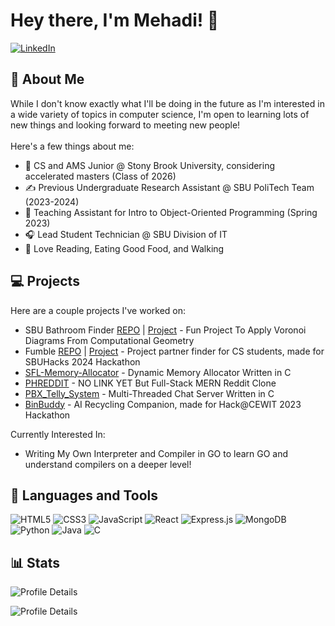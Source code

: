 # Hey there, I'm Mehadi! 👋
[![LinkedIn](https://img.shields.io/badge/LinkedIn-0077B5?style=for-the-badge&logo=linkedin&logoColor=white)](https://www.linkedin.com/in/mehadi-chowdhury/)

## 🌟 About Me

While I don't know exactly what I'll be doing in the future as I'm interested in a wide variety of topics in computer science, I'm open to learning lots of new things and looking forward to meeting new people!<br><br>
Here's a few things about me: 

- 🎒 CS and AMS Junior @ Stony Brook University, considering accelerated masters (Class of 2026)
- ✍️ Previous Undergraduate Research Assistant @ SBU PoliTech Team (2023-2024)
- 📖 Teaching Assistant for Intro to Object-Oriented Programming (Spring 2023)
- 🎧 Lead Student Technician @ SBU Division of IT
- 💚 Love Reading, Eating Good Food, and Walking 

## 💻 Projects 

Here are a couple projects I've worked on: 

- SBU Bathroom Finder [REPO](https://github.com/daminals/bathroom-geometry) | [Project](https://bathroomgeometry.danielkogan.xyz/editor) - Fun Project To Apply Voronoi Diagrams From Computational Geometry
- Fumble [REPO](https://github.com/dyscott/fumble) | [Project](https://fumble.dyscott.xyz/) - Project partner finder for CS students, made for SBUHacks 2024 Hackathon
- [SFL-Memory-Allocator](https://github.com/EmceeCiao/SFL-Memory-Allocator) - Dynamic Memory Allocator Written in C
- [PHREDDIT]() - NO LINK YET But Full-Stack MERN Reddit Clone
- [PBX_Telly_System](https://github.com/EmceeCiao/PBX_Telly_System) - Multi-Threaded Chat Server Written in C
- [BinBuddy](https://github.com/snitski/BinBuddy) - AI Recycling Companion, made for Hack@CEWIT 2023 Hackathon

Currently Interested In: 
- Writing My Own Interpreter and Compiler in GO to learn GO and understand compilers on a deeper level! 
  
## 🧰 Languages and Tools 
<!-- Badges from https://github.com/Ileriayo/markdown-badges -->
![HTML5](https://img.shields.io/badge/html5-%23E34F26.svg?style=for-the-badge&logo=html5&logoColor=white)
![CSS3](https://img.shields.io/badge/css3-%231572B6.svg?style=for-the-badge&logo=css3&logoColor=white)
![JavaScript](https://img.shields.io/badge/javascript-%23323330.svg?style=for-the-badge&logo=javascript&logoColor=%23F7DF1E) 
![React](https://img.shields.io/badge/react-%2320232a.svg?style=for-the-badge&logo=react&logoColor=%2361DAFB) 
![Express.js](https://img.shields.io/badge/express.js-%23404d59.svg?style=for-the-badge&logo=express&logoColor=%2361DAFB)
![MongoDB](https://img.shields.io/badge/MongoDB-%234ea94b.svg?style=for-the-badge&logo=mongodb&logoColor=white) 
![Python](https://img.shields.io/badge/python-3670A0?style=for-the-badge&logo=python&logoColor=ffdd54) 
![Java](https://img.shields.io/badge/java-%23ED8B00.svg?style=for-the-badge&logo=openjdk&logoColor=white)
![C](https://img.shields.io/badge/c-%2300599C.svg?style=for-the-badge&logo=c&logoColor=white)<br/> 

## 📊 Stats 
<p align="left">
  <img alt="Profile Details" src="https://github-readme-stats.vercel.app/api/top-langs/?username=EmceeCiao&theme=dark"/>
</p>
<p align="left">
  <img alt="Profile Details" src="https://github-profile-summary-cards.vercel.app/api/cards/profile-details?username=EmceeCiao&theme=dark" />
</p>
<!--
Thanks for stopping by! Feel free to explore my repositories and get in touch! 

<!--
**EmceeCiao/EmceeCiao** is a ✨ _special_ ✨ repository because its `README.md` (this file) appears on your GitHub profile.

Here are some ideas to get you started:

- 🔭 I’m currently working on ...
- 🌱 I’m currently learning ...
- 👯 I’m looking to collaborate on ...
- 🤔 I’m looking for help with ...
- 💬 Ask me about ...
- 📫 How to reach me: ...
- 😄 Pronouns: ...
- ⚡ Fun fact: ... 
-->
